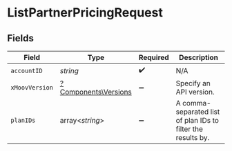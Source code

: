 # ListPartnerPricingRequest


## Fields

| Field                                                        | Type                                                         | Required                                                     | Description                                                  |
| ------------------------------------------------------------ | ------------------------------------------------------------ | ------------------------------------------------------------ | ------------------------------------------------------------ |
| `accountID`                                                  | *string*                                                     | :heavy_check_mark:                                           | N/A                                                          |
| `xMoovVersion`                                               | [?Components\Versions](../../Models/Components/Versions.md)  | :heavy_minus_sign:                                           | Specify an API version.                                      |
| `planIDs`                                                    | array<*string*>                                              | :heavy_minus_sign:                                           | A comma-separated list of plan IDs to filter the results by. |